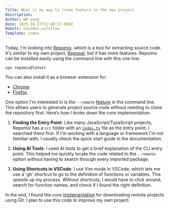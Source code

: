 ```yaml
---
Title: What is my way to trace feature in the new project
Description: 
Author: WH yang
Date: 2025-10-27T21:48:57.000Z
Robots: noindex,nofollow
Template: index
---
```

<p>Today, I'm looking into <a href="https://github.com/yamadashy/repomix" rel="noopener noreferrer">Repomix</a>, which is a tool for extracting source code. It's similar to my own project, <a href="https://github.com/whyang9701/repopal" rel="noopener noreferrer">Repopal</a>, but it has more features. Repomix can be installed easily using the command line with this one line:<br>
</p>

<div class="highlight js-code-highlight">
<pre class="highlight shell"><code>npx repomix@latest 
</code></pre>

</div>



<p>You can also install it as a browser extension for:</p>

<ul>
<li><a href="https://chromewebstore.google.com/detail/repomix/fimfamikepjgchehkohedilpdigcpkoa?pli=1" rel="noopener noreferrer">Chrome</a></li>
<li><a href="https://addons.mozilla.org/en-US/firefox/addon/repomix/" rel="noopener noreferrer">Firefox</a></li>
</ul>

<p>One option I'm interested in is the <code>--remote</code> <a href="https://github.com/yamadashy/repomix/blob/main/README.md?plain=1#L211" rel="noopener noreferrer">feature</a> in the command line. This allows users to generate project source code without needing to clone the repository first. Here’s how I broke down the core implementation:</p>

<ol>
<li><p><strong>Finding the Entry Point</strong>: Like many JavaScript/TypeScript projects, Repomix has a <code>src</code> folder with an <a href="https://github.com/yamadashy/repomix/blob/main/src/index.ts" rel="noopener noreferrer"><code>index.ts</code></a> file as the entry point. I searched there first. If I'm working with a language or framework I'm not familiar with, I usually check the quick start guide in the documentation.</p></li>
<li><p><strong>Using AI Tools</strong>: I used AI tools to get a brief explanation of the CLI entry point. This helped me quickly locate the code related to the <code>--remote</code> option without having to search through every imported package.</p></li>
<li><p><strong>Using Shortcuts in VSCode</strong>: I use Vim mode in VSCode, which lets me use a 'gh' shortcut to go to the definition of functions or variables. This speeds up my process. Without shortcuts, I would have to click around, search for function names, and check if I found the right definition.</p></li>
</ol>

<p>In the end, I found the core <a href="https://github.com/yamadashy/repomix/blob/16eb2e6511f7469dc1f34d81c878061c77b1e5d1/src/core/git/gitCommand.ts#L104" rel="noopener noreferrer">implementation</a> for downloading remote projects using Git. I plan to use this code to improve my own project.</p>

